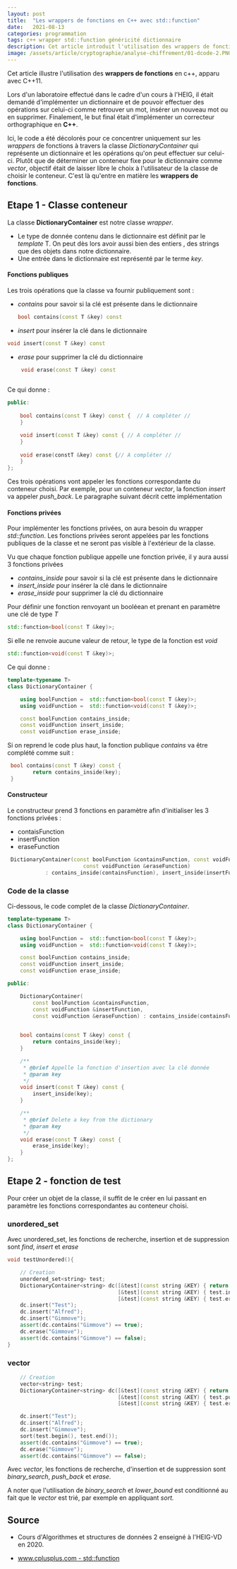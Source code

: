 ```yaml
---
layout: post
title:  "Les wrappers de fonctions en C++ avec std::function"
date:   2021-08-13
categories: programmation
tags: c++ wrapper std::function généricité dictionnaire
description: Cet article introduit l'utilisation des wrappers de fonctions en c++, apparu avec C++11. Le concept sera vu à travers l'implémentation d'un dictionnaire et le wrapper std::function.
image: /assets/article/cryptographie/analyse-chiffrement/01-dcode-2.PNG
---
```


Cet article illustre l'utilisation des **wrappers de fonctions** en c++, apparu avec C++11.

Lors d'un laboratoire effectué dans le cadre d'un cours à l'HEIG, il était demandé d'implémenter un dictionnaire et de pouvoir effectuer des opérations sur celui-ci comme retrouver un mot, insérer un nouveau mot ou en supprimer. Finalement, le but final était d'implémenter un correcteur orthographique en **C++**.

Ici, le code a été décolorés pour ce concentrer uniquement sur les *wrappers* de fonctions à travers la classe *DictionaryContainer* qui représente un dictionnaire et les opérations qu'on peut effectuer sur celui-ci. Plutôt que de déterminer un conteneur fixe pour le dictionnaire comme *vector*, objectif était de laisser libre le choix à l'utilisateur de la classe de choisir le conteneur. C'est là qu'entre en matière les **wrappers de fonctions**.





## Etape 1 - Classe conteneur

La classe **DictionaryContainer** est notre classe *wrapper*. 

- Le type de donnée contenu dans le dictionnaire est définit par le *template* T. On peut dès lors avoir aussi bien des entiers , des strings que des objets dans notre dictionnaire. 
- Une entrée dans le dictionnaire est représenté par le terme *key*. 

#### Fonctions publiques

Les trois opérations que la classe va fournir publiquement sont :

- *contains* pour savoir si la clé est présente dans le dictionnaire

  ```c++
  bool contains(const T &key) const
  ```

- *insert* pour insérer la clé dans le dictionnaire

```c++
void insert(const T &key) const
```

- *erase* pour supprimer la clé du dictionnaire

  ```c++
   void erase(const T &key) const
       
  ```



Ce qui donne :


```c++
public:
  
    bool contains(const T &key) const {  // A compléter // 
    }

    void insert(const T &key) const { // A compléter // 
    }
   
    void erase(constT &key) const {// A compléter // 
    }
};
```

Ces trois opérations vont appeler les fonctions correspondante du conteneur choisi. Par exemple, pour un conteneur *vector*, la fonction *insert* va appeler *push_back*.  Le paragraphe suivant décrit cette implémentation

#### Fonctions privées

Pour implémenter les fonctions privées, on aura besoin du wrapper *std::function*. Les fonctions privées seront appelées par les fonctions publiques de la classe et ne seront pas visible à l'extérieur de la classe.

Vu que chaque fonction publique appelle une fonction privée, il y aura aussi 3 fonctions privées

- *contains_inside* pour savoir si la clé est présente dans le dictionnaire
- *insert_inside* pour insérer la clé dans le dictionnaire
- *erase_inside* pour supprimer la clé du dictionnaire



Pour définir une fonction renvoyant un booléean et prenant en paramètre une clé de type *T*

```c++
std::function<bool(const T &key)>;
```

Si elle ne renvoie aucune valeur de retour, le type de la fonction est *void*

```c++
std::function<void(const T &key)>;
```



Ce qui donne :

```c++
template<typename T>
class DictionaryContainer {

    using boolFunction =  std::function<bool(const T &key)>;
    using voidFunction =  std::function<void(const T &key)>;

    const boolFunction contains_inside;
    const voidFunction insert_inside;
    const voidFunction erase_inside;
```



Si on reprend le code plus haut,  la fonction publique *contains* va être complété comme suit :

```c++
 bool contains(const T &key) const {
        return contains_inside(key);
 }
```



#### Constructeur

Le constructeur prend 3 fonctions en paramètre afin d'initialiser les 3 fonctions privées :

- contaisFunction
- insertFunction
- eraseFunction

```c++
 DictionaryContainer(const boolFunction &containsFunction, const voidFunction &insertFunction,
                        const voidFunction &eraseFunction)
            : contains_inside(containsFunction), insert_inside(insertFunction), erase_inside(eraseFunction) {}
```





### Code de la classe

Ci-dessous, le code complet de la classe *DictionaryContainer*.

```c++
template<typename T>
class DictionaryContainer {

    using boolFunction =  std::function<bool(const T &key)>;
    using voidFunction =  std::function<void(const T &key)>;

    const boolFunction contains_inside;
    const voidFunction insert_inside;
    const voidFunction erase_inside;

public:

    DictionaryContainer(
        const boolFunction &containsFunction, 
        const voidFunction &insertFunction,
        const voidFunction &eraseFunction) : contains_inside(containsFunction), insert_inside(insertFunction), erase_inside(eraseFunction) {}

  
    bool contains(const T &key) const {
        return contains_inside(key);
    }

    /**
     * @brief Appelle la fonction d'insertion avec la clé donnée
     * @param key
     */
    void insert(const T &key) const {
        insert_inside(key);
    }

    /**
     * @brief Delete a key from the dictionary
     * @param key
     */
    void erase(const T &key) const {
        erase_inside(key);
    }
};
```

## Etape 2 - fonction de test

Pour créer un objet de la classe, il suffit de le créer en lui passant en paramètre les fonctions correspondantes au conteneur choisi.

### unordered_set

Avec unordered_set, les fonctions de recherche, insertion et de suppression sont *find*, *insert* et *erase*

```c++
void testUnordered(){

    // Creation
    unordered_set<string> test;
    DictionaryContainer<string> dc([&test](const string &KEY) { return test.find(KEY) != test.end(); },
                                   [&test](const string &KEY) { test.insert(KEY); },
                                   [&test](const string &KEY) { test.erase(KEY); });
    dc.insert("Test");
    dc.insert("Alfred");
    dc.insert("Gimmove");
    assert(dc.contains("Gimmove") == true);
    dc.erase("Gimmove");
    assert(dc.contains("Gimmove") == false);
}
```



### vector

```c++
	// Creation
    vector<string> test;
    DictionaryContainer<string> dc([&test](const string &KEY) { return binary_search(test.begin(), test.end(), KEY); },
                                   [&test](const string &KEY) { test.push_back(KEY); },
                                   [&test](const string &KEY) { test.erase(lower_bound(test.begin(), test.end(), KEY)); });

    dc.insert("Test");
    dc.insert("Alfred");
    dc.insert("Gimmove");
    sort(test.begin(), test.end());
    assert(dc.contains("Gimmove") == true);
    dc.erase("Gimmove");
    assert(dc.contains("Gimmove") == false);
```

Avec *vector*, les fonctions de recherche, d'insertion et de suppression sont *binary_search*, *push_back* et *erase*.

A noter que l'utilisation de *binary_search* et *lower_bound* est conditionné au fait que le *vector* est trié, par exemple en appliquant *sort.*

## Source 

- Cours d'Algorithmes et structures de données 2 enseigné à l'HEIG-VD en 2020.

- [www.cplusplus.com - std::function](https://www.cplusplus.com/reference/functional/function/)